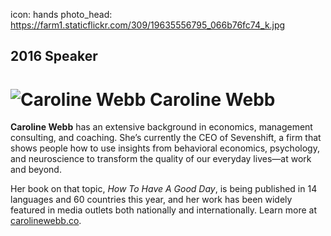 icon: hands
photo_head: https://farm1.staticflickr.com/309/19635556795_066b76fc74_k.jpg

## 2016 Speaker

# ![Caroline Webb](http://imgs.wds.fm/caroline-webb-round.png) Caroline Webb

<div class="zig-zags_blue"></div>

**Caroline Webb** has an extensive background in economics, management consulting, and coaching. She’s currently the CEO of Sevenshift, a firm that shows people how to use insights from behavioral economics, psychology, and neuroscience to transform the quality of our everyday lives—at work and beyond.

Her book on that topic, *How To Have A Good Day*, is being published in 14 languages and 60 countries this year, and her work has been widely featured in media outlets both nationally and internationally. Learn more at [carolinewebb.co](http://carolinewebb.co/).
